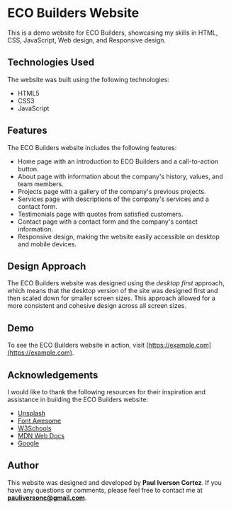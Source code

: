 # ECO Builders Website

This is a demo website for ECO Builders, showcasing my skills in HTML, CSS, JavaScript, Web design, and Responsive design.

## Technologies Used

The website was built using the following technologies:

- HTML5
- CSS3
- JavaScript

## Features

The ECO Builders website includes the following features:

- Home page with an introduction to ECO Builders and a call-to-action button.
- About page with information about the company's history, values, and team members.
- Projects page with a gallery of the company's previous projects.
- Services page with descriptions of the company's services and a contact form.
- Testimonials page with quotes from satisfied customers.
- Contact page with a contact form and the company's contact information.
- Responsive design, making the website easily accessible on desktop and mobile devices.

## Design Approach

The ECO Builders website was designed using the *desktop first* approach, which means that the desktop version of the site was designed first and then scaled down for smaller screen sizes. This approach allowed for a more consistent and cohesive design across all screen sizes.

## Demo

To see the ECO Builders website in action, visit [https://example.com](https://example.com).

## Acknowledgements

I would like to thank the following resources for their inspiration and assistance in building the ECO Builders website:

- [Unsplash](https://unsplash.com/)
- [Font Awesome](https://fontawesome.com/)
- [W3Schools](https://www.w3schools.com/)
- [MDN Web Docs](https://developer.mozilla.org/en-US/)
- [Google](https://www.google.com/)

## Author

This website was designed and developed by **Paul Iverson Cortez**. If you have any questions or comments, please feel free to contact me at **pauliversonc@gmail.com**.